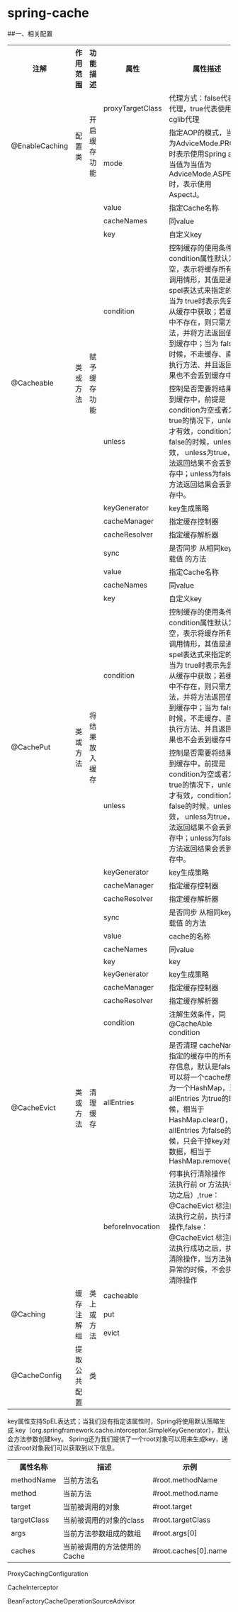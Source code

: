 # spring-cache
##一、相关配置
<table>
<tr>
<th>注解</th>
<th>作用范围</th>
<th>功能描述</th>
<th>属性</th>
<th>属性描述</th>
</tr>
<tr>
<td rowspan="2">@EnableCaching</td>
<td rowspan="2">配置类</td>
<td rowspan="2">开启缓存功能</td>
<td>proxyTargetClass</td>
<td>代理方式：false代表jdk代理，true代表使用cglib代理</td>
</tr>
<tr>
<td>mode</td>
<td>指定AOP的模式，当值为AdviceMode.PROXY时表示使用Spring aop,当值为当值为AdviceMode.ASPECTJ时，表示使用AspectJ。</td>
</tr>
<tr>
<tr>
<td rowspan="9">@Cacheable</td>
<td rowspan="9">类或方法</td>
<td rowspan="9">赋予缓存功能</td>
<td>value</td>
<td>指定Cache名称</td>
</tr>
<tr>
<td>cacheNames</td>
<td>同value</td>
</tr>
<tr>
<td>key</td>
<td>自定义key</td>
</tr>
<tr>
<td>condition</td>
<td>控制缓存的使用条件，condition属性默认为空，表示将缓存所有的调用情形，其值是通过spel表达式来指定的，当为
true时表示先尝试从缓存中获取；若缓存中不存在，则只需方法，并将方法返回值丢到缓存中；当为
false的时候，不走缓存、直接执行方法、并且返回结果也不会丢到缓存中。</td>
</tr>
<tr>
<td>unless</td>
<td>控制是否需要将结果丢到缓存中，前提是condition为空或者为true的情况下，unless才有效，condition为false的时候，unless无效，
unless为true，方法返回结果不会丢到缓存中；unless为false，方法返回结果会丢到缓存中。</td>
</tr>
<tr>
<td>keyGenerator</td>
<td>key生成策略</td>
</tr>
<tr>
<td>cacheManager</td>
<td>指定缓存控制器</td>
</tr>
<tr>
<td>cacheResolver</td>
<td>指定缓存解析器</td>
</tr>
<tr>
<td>sync</td>
<td>是否同步 从相同key加载值 的方法</td>
</tr>
<tr>
<td rowspan="9">@CachePut</td>
<td rowspan="9">类或方法</td>
<td rowspan="9">将结果放入缓存</td>
<td>value</td>
<td>指定Cache名称</td>
</tr>
<tr>
<td>cacheNames</td>
<td>同value</td>
</tr>
<tr>
<td>key</td>
<td>自定义key</td>
</tr>
<tr>
<td>condition</td>
<td>控制缓存的使用条件，condition属性默认为空，表示将缓存所有的调用情形，其值是通过spel表达式来指定的，当为
true时表示先尝试从缓存中获取；若缓存中不存在，则只需方法，并将方法返回值丢到缓存中；当为
false的时候，不走缓存、直接执行方法、并且返回结果也不会丢到缓存中。</td>
</tr>
<tr>
<td>unless</td>
<td>控制是否需要将结果丢到缓存中，前提是condition为空或者为true的情况下，unless才有效，condition为false的时候，unless无效，
unless为true，方法返回结果不会丢到缓存中；unless为false，方法返回结果会丢到缓存中。</td>
</tr>
<tr>
<td>keyGenerator</td>
<td>key生成策略</td>
</tr>
<tr>
<td>cacheManager</td>
<td>指定缓存控制器</td>
</tr>
<tr>
<td>cacheResolver</td>
<td>指定缓存解析器</td>
</tr>
<tr>
<td>sync</td>
<td>是否同步 从相同key加载值 的方法</td>
</tr>
<tr>
<td rowspan="9">@CacheEvict</td>
<td rowspan="9">类或方法</td>
<td rowspan="9">清理缓存</td>
<td>value</td>
<td>cache的名称</td>
</tr>
<tr>
<td>cacheNames</td>
<td>同value</td>
</tr>
<tr>
<td>key</td>
<td>key</td>
</tr>
<tr>
<td>keyGenerator</td>
<td>key生成策略</td>
</tr>
<tr>
<td>cacheManager</td>
<td>指定缓存控制器</td>
</tr>
<tr>
<td>cacheResolver</td>
<td>指定缓存解析器</td>
</tr>
<tr>
<td>condition</td>
<td>注解生效条件，同@CacheAble condition</td>
</tr>
<tr>
<td>allEntries</td>
<td>是否清理 cacheNames 指定的缓存中的所有缓存信息，默认是false， 可以将一个cache想象为一个HashMap，当 allEntries 为true的时候，相当于 HashMap.clear()，当 allEntries 为false的时候，只会干掉key对应的数据，相当于HashMap.remove(key)</td>
</tr>
<tr>
<td>beforeInvocation</td>
<td>何事执行清除操作（方法执行前 or 方法执行成功之后）,true：@CacheEvict 标注的方法执行之前，执行清除操作,false：@CacheEvict 标注的方法执行成功之后，执行清除操作，当方法弹出异常的时候，不会执 行清除操作</td>
</tr>
<tr>
<td rowspan="3">@Caching</td>
<td rowspan="3">缓存注解组</td>
<td rowspan="3">类上或方法</td>
<td>cacheable</td>
<td></td>
</tr>
<tr>
<td>put</td>
<td></td>
</tr>
<tr>
<td>evict</td>
<td></td>
</tr>
<tr>
<td>@CacheConfig</td>
<td>提取公共配置</td>
<td>类</td>
<td></td>
<td></td>
</tr>
</table>
key属性支持SpEL表达式；当我们没有指定该属性时，Spring将使用默认策略生成
key（org.springframework.cache.interceptor.SimpleKeyGenerator），默认会方法参数创建key。
Spring还为我们提供了一个root对象可以用来生成key，通过该root对象我们可以获取到以下信息。
<table>
<tr>
<th>属性名称</th>
<th>描述</th>
<th>示例</th>
</tr>
<tr>
<td>methodName</td>
<td>当前方法名</td>
<td>#root.methodName</td>
</tr>
<tr>
<td>method</td>
<td>当前方法</td>
<td>#root.method.name</td>
</tr>
<tr>
<td>target</td>
<td>当前被调用的对象</td>
<td>#root.target</td>
</tr>
<tr>
<td>targetClass</td>
<td>当前被调用的对象的class</td>
<td>#root.targetClass</td>
</tr>
<tr>
<td>args</td>
<td>当前方法参数组成的数组</td>
<td>#root.args[0]</td>
</tr>
<tr>
<td>caches</td>
<td>当前被调用的方法使用的Cache</td>
<td>#root.caches[0].name</td>
</tr>
</table>

ProxyCachingConfiguration

CacheInterceptor

BeanFactoryCacheOperationSourceAdvisor